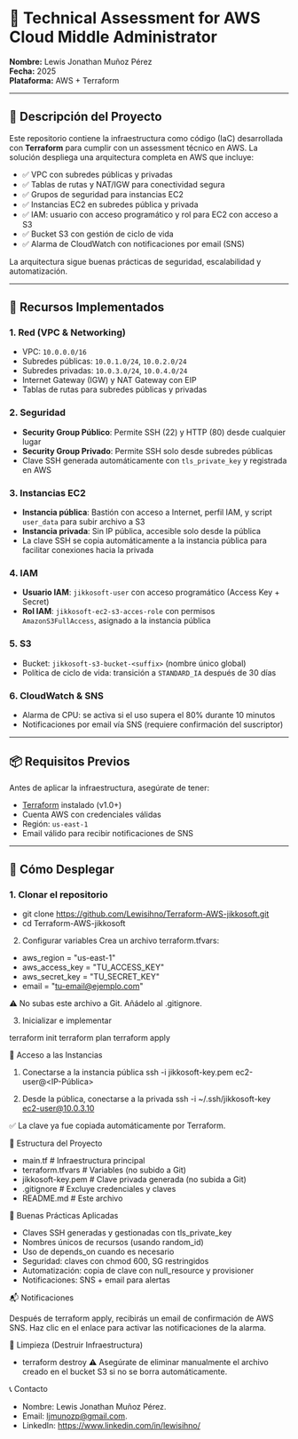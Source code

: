 # 🚀 Technical Assessment for AWS Cloud Middle Administrator  
**Nombre:** Lewis Jonathan Muñoz Pérez  
**Fecha:** 2025  
**Plataforma:** AWS + Terraform  

---

## 📌 Descripción del Proyecto

Este repositorio contiene la infraestructura como código (IaC) desarrollada con **Terraform** para cumplir con un assessment técnico en AWS. La solución despliega una arquitectura completa en AWS que incluye:

- ✅ VPC con subredes públicas y privadas  
- ✅ Tablas de rutas y NAT/IGW para conectividad segura  
- ✅ Grupos de seguridad para instancias EC2  
- ✅ Instancias EC2 en subredes pública y privada  
- ✅ IAM: usuario con acceso programático y rol para EC2 con acceso a S3  
- ✅ Bucket S3 con gestión de ciclo de vida  
- ✅ Alarma de CloudWatch con notificaciones por email (SNS)  

La arquitectura sigue buenas prácticas de seguridad, escalabilidad y automatización.

---

## 🔧 Recursos Implementados

### 1. **Red (VPC & Networking)**
- VPC: `10.0.0.0/16`
- Subredes públicas: `10.0.1.0/24`, `10.0.2.0/24`
- Subredes privadas: `10.0.3.0/24`, `10.0.4.0/24`
- Internet Gateway (IGW) y NAT Gateway con EIP
- Tablas de rutas para subredes públicas y privadas

### 2. **Seguridad**
- **Security Group Público**: Permite SSH (22) y HTTP (80) desde cualquier lugar
- **Security Group Privado**: Permite SSH solo desde subredes públicas
- Clave SSH generada automáticamente con `tls_private_key` y registrada en AWS

### 3. **Instancias EC2**
- **Instancia pública**: Bastión con acceso a Internet, perfil IAM, y script `user_data` para subir archivo a S3
- **Instancia privada**: Sin IP pública, accesible solo desde la pública
- La clave SSH se copia automáticamente a la instancia pública para facilitar conexiones hacia la privada

### 4. **IAM**
- **Usuario IAM**: `jikkosoft-user` con acceso programático (Access Key + Secret)
- **Rol IAM**: `jikkosoft-ec2-s3-acces-role` con permisos `AmazonS3FullAccess`, asignado a la instancia pública

### 5. **S3**
- Bucket: `jikkosoft-s3-bucket-<suffix>` (nombre único global)
- Política de ciclo de vida: transición a `STANDARD_IA` después de 30 días

### 6. **CloudWatch & SNS**
- Alarma de CPU: se activa si el uso supera el 80% durante 10 minutos
- Notificaciones por email vía SNS (requiere confirmación del suscriptor)

---

## 📦 Requisitos Previos

Antes de aplicar la infraestructura, asegúrate de tener:

- [Terraform](https://www.terraform.io/downloads.html) instalado (v1.0+)
- Cuenta AWS con credenciales válidas
- Región: `us-east-1`
- Email válido para recibir notificaciones de SNS

---

## 🚀 Cómo Desplegar

### 1. Clonar el repositorio
- git clone https://github.com/Lewisihno/Terraform-AWS-jikkosoft.git
- cd Terraform-AWS-jikkosoft

2. Configurar variables
Crea un archivo terraform.tfvars:

- aws_region      = "us-east-1"
- aws_access_key  = "TU_ACCESS_KEY"
- aws_secret_key  = "TU_SECRET_KEY"
- email           = "tu-email@ejemplo.com"

⚠️ No subas este archivo a Git. Añádelo al .gitignore. 

3. Inicializar e implementar

terraform init
terraform plan
terraform apply

🔐 Acceso a las Instancias
1. Conectarse a la instancia pública
ssh -i jikkosoft-key.pem ec2-user@<IP-Pública>

2. Desde la pública, conectarse a la privada
ssh -i ~/.ssh/jikkosoft-key ec2-user@10.0.3.10

✅ La clave ya fue copiada automáticamente por Terraform. 

📁 Estructura del Proyecto

- main.tf               # Infraestructura principal
- terraform.tfvars      # Variables (no subido a Git)
- jikkosoft-key.pem     # Clave privada generada (no subida a Git)
- .gitignore            # Excluye credenciales y claves
- README.md             # Este archivo

🛑 Buenas Prácticas Aplicadas

- Claves SSH generadas y gestionadas con tls_private_key
- Nombres únicos de recursos (usando random_id)
- Uso de depends_on cuando es necesario
- Seguridad: claves con chmod 600, SG restringidos
- Automatización: copia de clave con null_resource y provisioner
- Notificaciones: SNS + email para alertas

📬 Notificaciones

Después de terraform apply, recibirás un email de confirmación de AWS SNS. Haz clic en el enlace para activar las notificaciones de la alarma.

🧹 Limpieza (Destruir Infraestructura)

- terraform destroy
⚠️ Asegúrate de eliminar manualmente el archivo creado en el bucket S3 si no se borra automáticamente. 

📞 Contacto
- Nombre: Lewis Jonathan Muñoz Pérez.
- Email: ljmunozp@gmail.com.
- LinkedIn: https://www.linkedin.com/in/lewisihno/